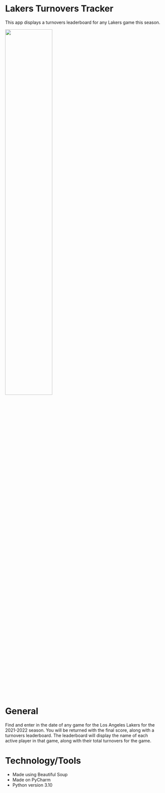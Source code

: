 # Lakers Turnovers Tracker
This app displays a turnovers leaderboard for any Lakers game this season.

<img src="https://user-images.githubusercontent.com/45545195/148837423-2db3f3ba-08c0-4daa-93c5-5e7a193b9778.png" width=55% height=55%>

# General
Find and enter in the date of any game for the Los Angeles Lakers for the 2021-2022 season. You will be returned with the final score, along with a turnovers
leaderboard. The leaderboard will display the name of each active player in that game, along with their total turnovers for the game.

# Technology/Tools
- Made using Beautiful Soup
- Made on PyCharm
- Python version 3.10
